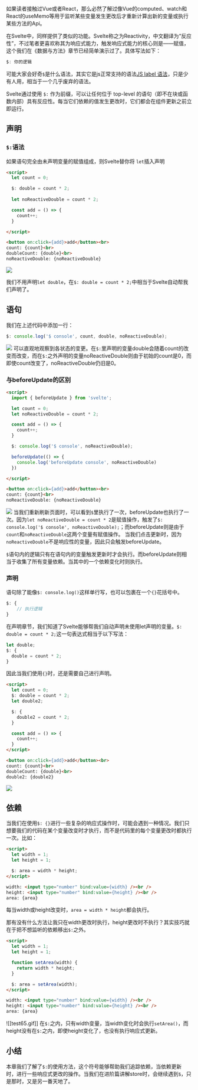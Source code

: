 如果读者接触过Vue或者React，那么必然了解过像Vue的computed、watch和React的useMemo等用于监听某些变量发生更改后才重新计算出新的变量或执行某些方法的Api。

在Svelte中，同样提供了类似的功能。Svelte称之为Reactivity，中文翻译为“反应性”，不过笔者更喜欢称其为响应式能力，触发响应式能力的核心则是——赋值，这个我们在《数据与方法》章节已经简单演示过了。具体写法如下：
```javascript
$: 你的逻辑
```

可能大家会好奇`$`是什么语法，其实它是js正常支持的语法[JS label 语法](https://developer.mozilla.org/en-US/docs/Web/JavaScript/Reference/Statements/label)，只是少有人用，相当于一个几乎废弃的语法。
  
Svelte通过使用 `$:` 作为前缀，可以让任何位于 top-level 的语句（即不在块或函数内部）具有反应性。每当它们依赖的值发生更改时，它们都会在组件更新之前立即运行。

## 声明

### `$:`语法

如果语句完全由未声明变量的赋值组成，则Svelte替你将 `let`插入声明
```html
<script>
  let count = 0;

  $: double = count * 2;
  
  let noReactiveDouble = count * 2;

  const add = () => {
    count++;
  }

</script>

<button on:click={add}>add</button><br>
count: {count}<br>
doubleCount: {double}<br>
noReactiveDouble: {noReactiveDouble}
```

![](./img/06-1.gif)

我们不用声明`let double`，在`$: double = count * 2;`中相当于Svelte自动帮我们声明了。

## 语句

我们在上述代码中添加一行：
```javascript
$: console.log('$ console', count, double, noReactiveDouble);
```

![](./img/06-2.gif)
可以直观地观察到各状态的变更。在`$:`里声明的变量double会随着count的改变而改变，而在`$:`之外声明的变量noReactiveDouble则由于初始的count是0，而即使count改变了，noReactiveDouble仍旧是0。

### 与beforeUpdate的区别

```html
<script>
  import { beforeUpdate } from 'svelte';

  let count = 0;
  let noReactiveDouble = count * 2;

  const add = () => {
    count++;
  }

  $: console.log('$ console', noReactiveDouble);

  beforeUpdate(() => {
    console.log('beforeUpdate console', noReactiveDouble)
  })

</script>

<button on:click={add}>add</button><br>
count: {count}<br>
noReactiveDouble: {noReactiveDouble}
```

![](./img/06-3.gif)
当我们重新刷新页面时，可以看到`$`里执行了一次，beforeUpdate也执行了一次。因为`let noReactiveDouble = count * 2`是赋值操作，触发了`$: console.log('$ console', noReactiveDouble);`；而beforeUpdate则是由于`count`和`noReactiveDouble`这两个变量有赋值操作。
当我们点击更新时，因为`noReactiveDouble`不是响应性的变量，因此只会触发beforeUpdate。

`$`语句内的逻辑只有在语句内的变量触发更新时才会执行。而beforeUpdate则相当于收集了所有变量依赖。当其中的一个依赖变化时则执行。

### 声明

语句除了能像`$: console.log()`这样单行写，也可以包裹在一个`{}`花括号中。
```javascript
$: {
	// 执行逻辑
}
```

在声明章节，我们知道了Svelte能够帮我们自动声明未使用let声明的变量。`$: double = count * 2;`这一句表达式相当于以下写法：
```javascript
let double;
$: {
  double = count * 2;
}
```

因此当我们使用`{}`时，还是需要自己进行声明。

```html
<script>
  let count = 0;
  $: double = count * 2;
  let double2;

  $: {
    double2 = count * 2;
  }

  const add = () => {
    count++;
  }
</script>

<button on:click={add}>add</button><br>
count: {count}<br>
doubleCount: {double}<br>
double2: {double2}
```

![](./img/06-4.gif)

## 依赖

当我们在使用`$: {}`进行一些复杂的响应式操作时，可能会遇到一种情况。我们只想要我们的代码在某个变量改变时才执行，而不是代码里的每个变量更改时都执行一次。比如：
```html
<script>
  let width = 1;
  let height = 1;

  $: area = width * height;
</script>

width: <input type="number" bind:value={width} /><br />
height: <input type="number" bind:value={height} /><br />
area: {area}
```
每当width或height改变时，`area = width * height`都会执行。

那有没有什么方法让我只在width更改时执行，height更改时不执行？其实技巧就在于把不想监听的依赖移出`$:`之外。

```html
<script>
  let width = 1;
  let height = 1;

  function setArea(width) {
    return width * height;
  }

  $: area = setArea(width);
</script>

width: <input type="number" bind:value={width} /><br />
height: <input type="number" bind:value={height} /><br />
area: {area}
```

![[test65.gif]]
在`$:`之内，只有width变量，当width变化时会执行`setArea()`，而height没有在`$:`之内，即使height变化了，也没有执行响应式更新。
## 小结

本章我们了解了`$:`的使用方法，这个符号能够帮助我们追踪依赖，当依赖更新时，进行一些响应式更改的操作。当我们在进阶篇讲解store时，会继续遇到`$`，只是那时，又是另一番天地了。